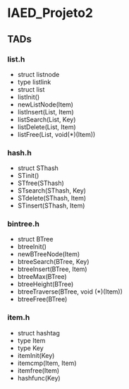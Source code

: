 # IAED_Projeto2

## TADs

### list.h
- struct listnode
- type listlink
- struct list
- listInit()
- newListNode(Item)
- listInsert(List, Item)
- listSearch(List, Key)
- listDelete(List, Item)
- listFree(List, void(\*)(Item))

### hash.h
- struct SThash
- STinit()
- STfree(SThash)
- STsearch(SThash, Key)
- STdelete(SThash, Item)
- STinsert(SThash, Item)

### bintree.h
- struct BTree
- btreeInit()
- newBTreeNode(Item)
- btreeSearch(BTree, Key)
- btreeInsert(BTree, Item)
- btreeMax(BTree)
- btreeHeight(BTree)
- btreeTraverse(BTree, void (\*)(Item))
- btreeFree(BTree)


### item.h
- struct hashtag
- type Item
- type Key
- itemInit(Key)
- itemcmp(Item, Item)
- itemfree(Item)
- hashfunc(Key)
